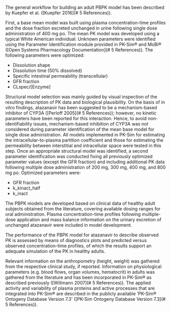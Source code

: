 The general workflow for building an adult PBPK model has been described by Kuepfer et al. ([Kuepfer 2016](# 5 References)). 

First, a base mean model was built using plasma concentration-time profiles and the dose fraction excreted unchanged in urine following single dose administration of 400 mg po. The mean PK model was developed using a typical White American individual. Unknown parameters were identified using the Parameter Identification module provided in PK-Sim® and MoBi® ([Open Systems Pharmacology Documentation](# 5 References)). The following parameters were optimized:

- Dissolution shape
- Dissolution time (50% dissolved)
- Specific intestinal permeability (transcellular)
- GFR fraction
- CLspec/[Enzyme]

Structural model selection was mainly guided by visual inspection of the resulting description of PK data and biological plausibility. On the basis of in vitro findings, atazanavir has been suggested to be a mechanism-based inhibitor of CYP3A ([Perloff 2005](# 5 References)); however, no kinetic parameters have been reported for this interaction. Hence, to avoid non-identifiability issues, mechanism-based inhibition of CYP3A was not considered during parameter identification of the mean base model for single dose administration. All models implemented in PK-Sim for estimating the intracellular-to-plasma partition coefficient and those for estimating the permeability between interstitial and intracellular space were tested in this step. Once an appropriate structural model was identified, a second parameter identification was conducted fixing all previously optimized parameter values (except the GFR fraction) and including additional PK data following multiple dose administration of 200 mg, 300 mg, 400 mg, and 800 mg po. Optimized parameters were:

- GFR fraction
- k_kinact_half
- k_inact

The PBPK models are developed based on clinical data of healthy adult subjects obtained from the literature, covering available dosing ranges for oral administration. Plasma concentration-time profiles following multiple-dose application and mass balance information on the urinary excretion of unchanged atazanavir were included in model development. 

The performance of the PBPK model for atazanavir to describe observed PK is assessed by means of diagnostics plots and predicted versus observed concentration-time profiles, of which the results support an adequate simulation of the PK in healthy adults.

Relevant information on the anthropometry (height, weight) was gathered from the respective clinical study, if reported. Information on physiological parameters (e.g. blood flows, organ volumes, hematocrit) in adults was gathered from the literature and has been incorporated in PK-Sim® as described previously ([Willmann 2007](# 5 References)). The  applied activity and variability of plasma proteins and active processes that are integrated into PK-Sim® are described in the publicly available ‘PK-Sim® Ontogeny Database Version 7.3' ([PK-Sim Ontogeny Database Version 7.3](# 5 References)).





